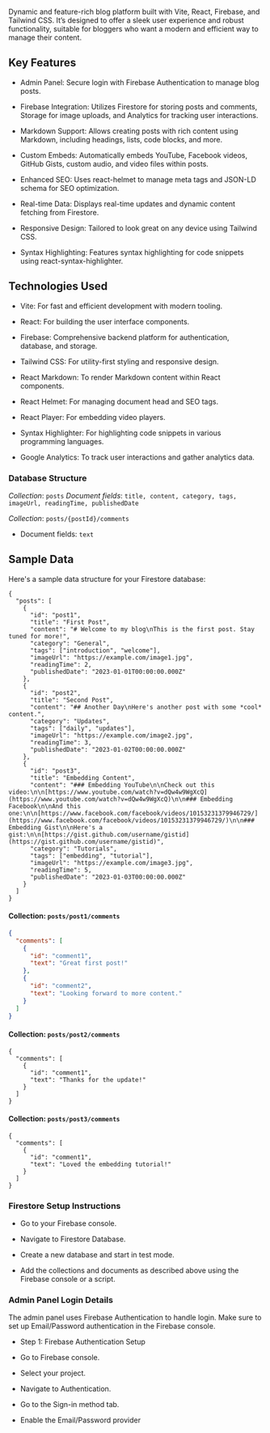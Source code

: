Dynamic and feature-rich blog platform built with Vite, React, Firebase, and Tailwind CSS. It’s designed to offer a sleek user experience and robust functionality, suitable for bloggers who want a modern and efficient way to manage their content.

## Key Features
- Admin Panel: Secure login with Firebase Authentication to manage blog posts.

- Firebase Integration: Utilizes Firestore for storing posts and comments, Storage for image uploads, and Analytics for tracking user interactions.

- Markdown Support: Allows creating posts with rich content using Markdown, including headings, lists, code blocks, and more.

- Custom Embeds: Automatically embeds YouTube, Facebook videos, GitHub Gists, custom audio, and video files within posts.

- Enhanced SEO: Uses react-helmet to manage meta tags and JSON-LD schema for SEO optimization.

- Real-time Data: Displays real-time updates and dynamic content fetching from Firestore.

- Responsive Design: Tailored to look great on any device using Tailwind CSS.

- Syntax Highlighting: Features syntax highlighting for code snippets using react-syntax-highlighter.

## Technologies Used
- Vite: For fast and efficient development with modern tooling.

- React: For building the user interface components.

- Firebase: Comprehensive backend platform for authentication, database, and storage.

- Tailwind CSS: For utility-first styling and responsive design.

- React Markdown: To render Markdown content within React components.

- React Helmet: For managing document head and SEO tags.

- React Player: For embedding video players.

- Syntax Highlighter: For highlighting code snippets in various programming languages.

- Google Analytics: To track user interactions and gather analytics data.

### Database Structure
*Collection*: `posts`
*Document fields*: `title, content, category, tags, imageUrl, readingTime, publishedDate`

*Collection*: `posts/{postId}/comments`
- Document fields: `text`

## Sample Data
Here's a sample data structure for your Firestore database:

```
{
  "posts": [
    {
      "id": "post1",
      "title": "First Post",
      "content": "# Welcome to my blog\nThis is the first post. Stay tuned for more!",
      "category": "General",
      "tags": ["introduction", "welcome"],
      "imageUrl": "https://example.com/image1.jpg",
      "readingTime": 2,
      "publishedDate": "2023-01-01T00:00:00.000Z"
    },
    {
      "id": "post2",
      "title": "Second Post",
      "content": "## Another Day\nHere's another post with some *cool* content.",
      "category": "Updates",
      "tags": ["daily", "updates"],
      "imageUrl": "https://example.com/image2.jpg",
      "readingTime": 3,
      "publishedDate": "2023-01-02T00:00:00.000Z"
    },
    {
      "id": "post3",
      "title": "Embedding Content",
      "content": "### Embedding YouTube\n\nCheck out this video:\n\n[https://www.youtube.com/watch?v=dQw4w9WgXcQ](https://www.youtube.com/watch?v=dQw4w9WgXcQ)\n\n### Embedding Facebook\n\nAnd this one:\n\n[https://www.facebook.com/facebook/videos/10153231379946729/](https://www.facebook.com/facebook/videos/10153231379946729/)\n\n### Embedding Gist\n\nHere's a gist:\n\n[https://gist.github.com/username/gistid](https://gist.github.com/username/gistid)",
      "category": "Tutorials",
      "tags": ["embedding", "tutorial"],
      "imageUrl": "https://example.com/image3.jpg",
      "readingTime": 5,
      "publishedDate": "2023-01-03T00:00:00.000Z"
    }
  ]
}
```
#### Collection: `posts/post1/comments`

```json
{
  "comments": [
    {
      "id": "comment1",
      "text": "Great first post!"
    },
    {
      "id": "comment2",
      "text": "Looking forward to more content."
    }
  ]
}
```
#### Collection: `posts/post2/comments`
```
{
  "comments": [
    {
      "id": "comment1",
      "text": "Thanks for the update!"
    }
  ]
}
```
#### Collection: `posts/post3/comments`
```
{
  "comments": [
    {
      "id": "comment1",
      "text": "Loved the embedding tutorial!"
    }
  ]
}
```

### Firestore Setup Instructions
- Go to your Firebase console.

- Navigate to Firestore Database.

- Create a new database and start in test mode.

- Add the collections and documents as described above using the Firebase console or a script.

### Admin Panel Login Details
The admin panel uses Firebase Authentication to handle login. Make sure to set up Email/Password authentication in the Firebase console.

- Step 1: Firebase Authentication Setup
- Go to Firebase console.

- Select your project.

- Navigate to Authentication.

- Go to the Sign-in method tab.

- Enable the Email/Password provider
